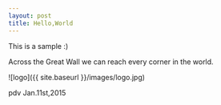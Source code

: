 ```yaml
---
layout: post
title: Hello,World
---
```


This is a sample :)

Across the Great Wall we can reach every corner in the world.

![logo]({{ site.baseurl }}/images/logo.jpg)

pdv    Jan.11st,2015
